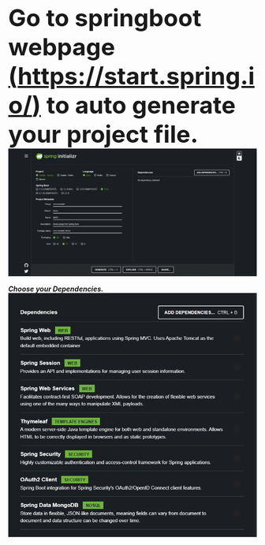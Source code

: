 <font size = "7">**Go to springboot webpage [(https://start.spring.io/)](https://start.spring.io/) to auto generate your project file.**</font><br/>
![name](/component/source_image/springboot_mainpage.png)

***Choose your Dependencies.***<br/>
![name](/component/source_image/dependencies.png)


